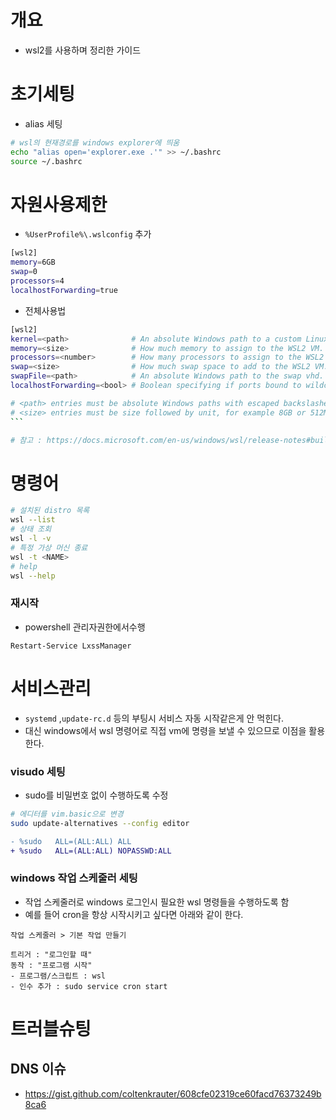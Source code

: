 # 개요

* wsl2를 사용하며 정리한 가이드



# 초기세팅

* alias 세팅

```bash
# wsl의 현재경로를 windows explorer에 띄움
echo "alias open='explorer.exe .'" >> ~/.bashrc
source ~/.bashrc
```





# 자원사용제한

* `%UserProfile%\.wslconfig` 추가

```bash
[wsl2]
memory=6GB
swap=0
processors=4
localhostForwarding=true
```

* 전체사용법

```bash
[wsl2]
kernel=<path>              # An absolute Windows path to a custom Linux kernel.
memory=<size>              # How much memory to assign to the WSL2 VM.
processors=<number>        # How many processors to assign to the WSL2 VM.
swap=<size>                # How much swap space to add to the WSL2 VM. 0 for no swap file.
swapFile=<path>            # An absolute Windows path to the swap vhd.
localhostForwarding=<bool> # Boolean specifying if ports bound to wildcard or localhost in the WSL2 VM should be connectable from the host via localhost:port (default true).

# <path> entries must be absolute Windows paths with escaped backslashes, for example C:\\Users\\Ben\\kernel
# <size> entries must be size followed by unit, for example 8GB or 512MB
​```

# 참고 : https://docs.microsoft.com/en-us/windows/wsl/release-notes#build-18945
```



# 명령어

```bash
# 설치된 distro 목록
wsl --list
# 상태 조회
wsl -l -v
# 특정 가상 머신 종료
wsl -t <NAME>
# help
wsl --help
```



### 재시작

* powershell 관리자권한에서수행

```
Restart-Service LxssManager
```





# 서비스관리

* `systemd` ,`update-rc.d` 등의 부팅시 서비스 자동 시작같은게 안 먹힌다.
* 대신 windows에서 wsl 명령어로 직접 vm에 명령을 보낼 수 있으므로 이점을 활용한다. 



### visudo 세팅

* sudo를 비밀번호 없이 수행하도록 수정

```bash
# 에디터를 vim.basic으로 변경
sudo update-alternatives --config editor
```

```diff
- %sudo   ALL=(ALL:ALL) ALL
+ %sudo   ALL=(ALL:ALL) NOPASSWD:ALL
```



### windows 작업 스케줄러 세팅

* 작업 스케줄러로 windows 로그인시 필요한 wsl 명령들을 수행하도록 함
* 예를 들어 cron을 항상 시작시키고 싶다면 아래와 같이 한다.

```
작업 스케줄러 > 기본 작업 만들기

트리거 : "로그인할 때"
동작 : "프로그램 시작"
- 프로그램/스크립트 : wsl
- 인수 추가 : sudo service cron start
```







# 트러블슈팅

## DNS 이슈

* https://gist.github.com/coltenkrauter/608cfe02319ce60facd76373249b8ca6